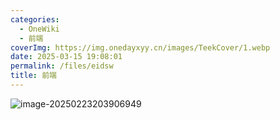 ```yaml
---
categories:
  - OneWiki
  - 前端
coverImg: https://img.onedayxyy.cn/images/TeekCover/1.webp
date: 2025-03-15 19:08:01
permalink: /files/eidsw
title: 前端
---
```

![image-20250223203906949](https://img.onedayxyy.cn/images/image-20250223203906949.png)